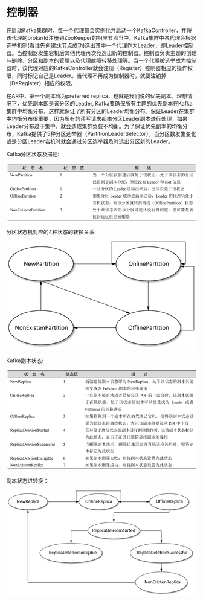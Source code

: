# 控制器

在启动Kafka集群时，每一个代理都会实例化并启动一个KafkaController，并将该代理的brokerId注册到ZooKeeper的相应节点当中。Kafka集群中各代理会根据选举机制(看谁先创建zk节点成功)选出其中一个代理作为Leader，即Leader控制器。当控制器发生宕机后其他代理再次竞选出新的控制器。控制器负责主题的创建与删除、分区和副本的管理以及代理故障转移处理等。当一个代理被选举成为控制器时，该代理对应的KafkaController就会注册（Register）控制器相应的操作权限，同时标记自己是Leader。当代理不再成为控制器时，就要注销掉（DeRegister）相应的权限。

在AR中，第一个副本称为preferred replica，也就是我们说的优先副本。理想情况下，优先副本即是该分区的Leader, Kafka要确保所有主题的优先副本在Kafka集群中均衡分布，这样就保证了所有分区的Leader均衡分布。保证Leader在集群中均衡分布很重要，因为所有的读写请求都由分区Leader副本进行处理，如果Leader分布过于集中，就会造成集群负载不均衡。为了保证优先副本的均衡分布，Kafka提供了5种分区选举器（PartitionLeaderSelector），当分区数发生变化或是分区Leader宕机时就会通过分区选举器及时选出分区新的Leader。

Kafka分区状态及描述:

![](./image/6.jpeg)

分区状态机对应的4种状态的转换关系:

![](./image/7.jpeg)

Kafka副本状态:

![](./image/8.jpeg)

副本状态进转换：

![](./image/9.jpeg)